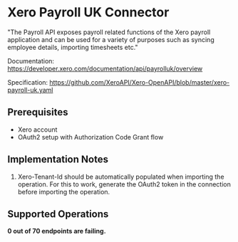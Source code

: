 # Xero Payroll UK Connector
"The Payroll API exposes payroll related functions of the Xero payroll application and can be used for a variety of purposes such as syncing employee details, importing timesheets etc."

Documentation: https://developer.xero.com/documentation/api/payrolluk/overview

Specification: https://github.com/XeroAPI/Xero-OpenAPI/blob/master/xero-payroll-uk.yaml

## Prerequisites

+ Xero account
+ OAuth2 setup with Authorization Code Grant flow

## Implementation Notes
1. Xero-Tenant-Id should be automatically populated when importing the operation. For this to work, generate the OAuth2 token in the connection before importing the operation.

## Supported Operations
**0 out of 70 endpoints are failing.**
